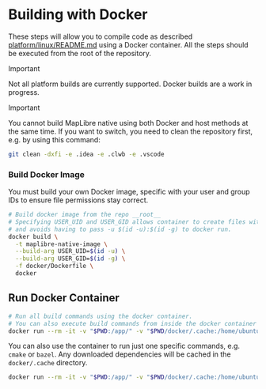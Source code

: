 # Building with Docker

These steps will allow you to compile code as described [platform/linux/README.md](../platform/linux/README.md) using a Docker container. All the steps should be executed from the root of the repository.

> [!IMPORTANT]
> Not all platform builds are currently supported. Docker builds are a work in progress.

> [!IMPORTANT]
> You cannot build MapLibre native using both Docker and host methods at the same time. If you want to switch, you need to clean the repository first, e.g. by using this command:
>
> ```bash
> git clean -dxfi -e .idea -e .clwb -e .vscode
> ```

### Build Docker Image

You must build your own Docker image, specific with your user and group IDs to ensure file permissions stay correct.

```bash
# Build docker image from the repo __root__
# Specifying USER_UID and USER_GID allows container to create files with the same owner as the host user,
# and avoids having to pass -u $(id -u):$(id -g) to docker run.
docker build \
  -t maplibre-native-image \
  --build-arg USER_UID=$(id -u) \
  --build-arg USER_GID=$(id -g) \
  -f docker/Dockerfile \
  docker
```

## Run Docker Container

```bash
# Run all build commands using the docker container.
# You can also execute build commands from inside the docker container by starting it without the build command.
docker run --rm -it -v "$PWD:/app/" -v "$PWD/docker/.cache:/home/ubuntu/.cache" maplibre-native-image
```

You can also use the container to run just one specific commands, e.g. `cmake` or `bazel`. Any downloaded dependencies will be cached in the `docker/.cache` directory.

```bash
docker run --rm -it -v "$PWD:/app/" -v "$PWD/docker/.cache:/home/ubuntu/.cache" maplibre-native-image cmake ...
```
